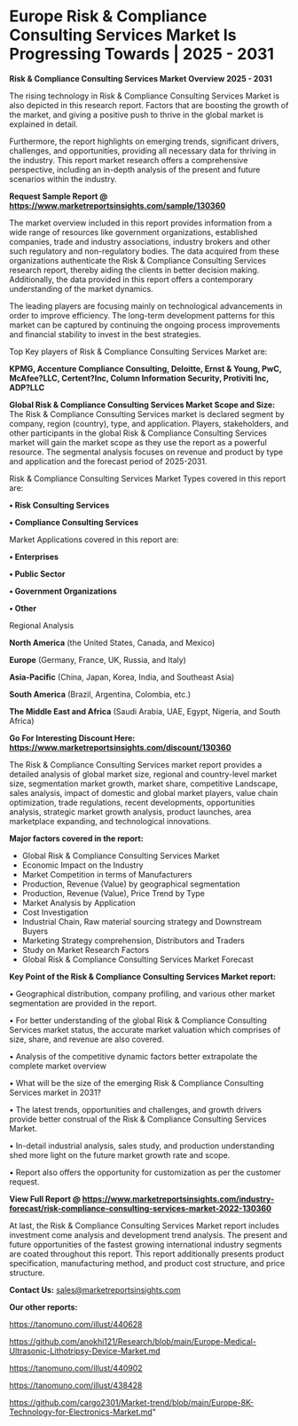 # Europe Risk & Compliance Consulting Services Market Is Progressing Towards | 2025 - 2031

<Strong> Risk & Compliance Consulting Services Market Overview 2025 - 2031</strong>

The rising technology in Risk & Compliance Consulting Services Market is also depicted in this research report. Factors that are boosting the growth of the market, and giving a positive push to thrive in the global market is explained in detail.

Furthermore, the report highlights on emerging trends, significant drivers, challenges, and opportunities, providing all necessary data for thriving in the industry. This report market research offers a comprehensive perspective, including an in-depth analysis of the present and future scenarios within the industry.

<strong>Request Sample Report @ <a href=https://www.marketreportsinsights.com/sample/130360>https://www.marketreportsinsights.com/sample/130360</a></strong>

The market overview included in this report provides information from a wide range of resources like government organizations, established companies, trade and industry associations, industry brokers and other such regulatory and non-regulatory bodies. The data acquired from these organizations authenticate the Risk & Compliance Consulting Services research report, thereby aiding the clients in better decision making. Additionally, the data provided in this report offers a contemporary understanding of the market dynamics.

The leading players are focusing mainly on technological advancements in order to improve efficiency. The long-term development patterns for this market can be captured by continuing the ongoing process improvements and financial stability to invest in the best strategies.

Top Key players of Risk & Compliance Consulting Services Market are:

<strong>KPMG, Accenture Compliance Consulting, Deloitte, Ernst & Young, PwC, McAfee?LLC, Certent?Inc, Column Information Security, Protiviti Inc, ADP?LLC</strong>

<strong><b>Global Risk & Compliance Consulting Services Market Scope and Size:</b></strong>
The Risk & Compliance Consulting Services market is declared segment by company, region (country), type, and application. Players, stakeholders, and other participants in the global Risk & Compliance Consulting Services market will gain the market scope as they use the report as a powerful resource. The segmental analysis focuses on revenue and product by type and application and the forecast period of 2025-2031.

Risk & Compliance Consulting Services Market Types covered in this report are:

<strong>• Risk Consulting Services

• Compliance Consulting Services</strong>

Market Applications covered in this report are:

<strong>• Enterprises

• Public Sector

• Government Organizations

• Other</strong> 

Regional Analysis

<strong>North America</strong> (the United States, Canada, and Mexico)

<strong>Europe</strong> (Germany, France, UK, Russia, and Italy)

<strong>Asia-Pacific</strong> (China, Japan, Korea, India, and Southeast Asia)

<strong>South America</strong> (Brazil, Argentina, Colombia, etc.)

<strong>The Middle East and Africa</strong> (Saudi Arabia, UAE, Egypt, Nigeria, and South Africa)

<strong>Go For Interesting Discount Here: <a href=https://www.marketreportsinsights.com/discount/130360>https://www.marketreportsinsights.com/discount/130360</a></strong>

The Risk & Compliance Consulting Services market report provides a detailed analysis of global market size, regional and country-level market size, segmentation market growth, market share, competitive Landscape, sales analysis, impact of domestic and global market players, value chain optimization, trade regulations, recent developments, opportunities analysis, strategic market growth analysis, product launches, area marketplace expanding, and technological innovations.

<strong><b>Major factors covered in the report:</b></strong>
<ul>
  <li>Global Risk & Compliance Consulting Services Market </li>
  <li>Economic Impact on the Industry</li>
  <li>Market Competition in terms of Manufacturers</li>
  <li>Production, Revenue (Value) by geographical segmentation</li>
  <li>Production, Revenue (Value), Price Trend by Type</li>
  <li>Market Analysis by Application</li>
  <li>Cost Investigation</li>
  <li>Industrial Chain, Raw material sourcing strategy and Downstream Buyers</li>
  <li>Marketing Strategy comprehension, Distributors and Traders</li>
  <li>Study on Market Research Factors</li>
  <li>Global Risk & Compliance Consulting Services Market Forecast</li>
</ul>

<strong><b>Key Point of the Risk & Compliance Consulting Services Market report:</b></strong>

• Geographical distribution, company profiling, and various other market segmentation are provided in the report.

• For better understanding of the global Risk & Compliance Consulting Services market status, the accurate market valuation which comprises of size, share, and revenue are also covered.

• Analysis of the competitive dynamic factors better extrapolate the complete market overview

• What will be the size of the emerging Risk & Compliance Consulting Services market in 2031?

• The latest trends, opportunities and challenges, and growth drivers provide better construal of the Risk & Compliance Consulting Services Market.

• In-detail industrial analysis, sales study, and production understanding shed more light on the future market growth rate and scope.

• Report also offers the opportunity for customization as per the customer request.

<strong><b>View Full Report @ <a href=https://www.marketreportsinsights.com/industry-forecast/risk-compliance-consulting-services-market-2022-130360>https://www.marketreportsinsights.com/industry-forecast/risk-compliance-consulting-services-market-2022-130360</a></b></strong>


At last, the Risk & Compliance Consulting Services Market report includes investment come analysis and development trend analysis. The present and future opportunities of the fastest growing international industry segments are coated throughout this report. This report additionally presents product specification, manufacturing method, and product cost structure, and price structure.

<strong>Contact Us:</strong>
sales@marketreportsinsights.com

<strong>Our other reports:</strong>

<a href=https://tanomuno.com/illust/440628>https://tanomuno.com/illust/440628</a>

<a href=https://github.com/anokhi121/Research/blob/main/Europe-Medical-Ultrasonic-Lithotripsy-Device-Market.md>https://github.com/anokhi121/Research/blob/main/Europe-Medical-Ultrasonic-Lithotripsy-Device-Market.md</a>

<a href=https://tanomuno.com/illust/440902>https://tanomuno.com/illust/440902</a>

<a href=https://tanomuno.com/illust/438428>https://tanomuno.com/illust/438428</a>

<a href=https://github.com/cargo2301/Market-trend/blob/main/Europe-8K-Technology-for-Electronics-Market.md>https://github.com/cargo2301/Market-trend/blob/main/Europe-8K-Technology-for-Electronics-Market.md</a>"
